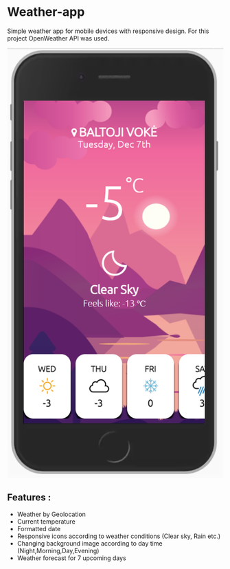 # Weather-app
Simple weather app for mobile devices with responsive design. For this project OpenWeather API was used.

![Screenshot](./img/weather.PNG)

## Features :
- Weather by Geolocation
- Current temperature
- Formatted date
- Responsive icons according to weather conditions (Clear sky, Rain etc.)
- Changing background image according to day time (Night,Morning,Day,Evening)
- Weather forecast for 7 upcoming days

